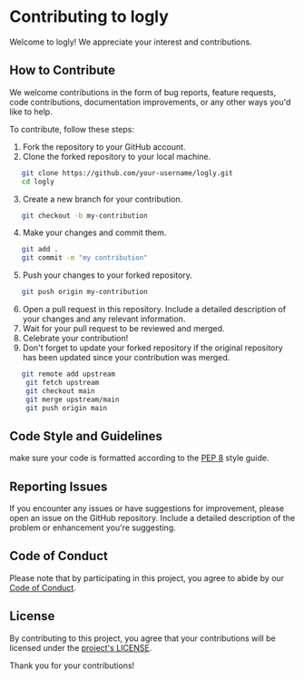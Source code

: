 # Contributing to logly

Welcome to logly! We appreciate your interest and contributions.

## How to Contribute

We welcome contributions in the form of bug reports, feature requests, code contributions, documentation improvements, or any other ways you'd like to help.

To contribute, follow these steps:

1. Fork the repository to your GitHub account.
2. Clone the forked repository to your local machine.
```bash
   git clone https://github.com/your-username/logly.git
   cd logly
```
3. Create a new branch for your contribution.
```bash
   git checkout -b my-contribution
```
4. Make your changes and commit them.
```bash
   git add .
   git commit -m "my contribution"
```
5. Push your changes to your forked repository.
```bash
   git push origin my-contribution
```
6. Open a pull request in this repository. Include a detailed description of your changes and any relevant information.
7. Wait for your pull request to be reviewed and merged.
8. Celebrate your contribution!
9. Don't forget to update your forked repository if the original repository has been updated since your contribution was merged.
```bash
   git remote add upstream
    git fetch upstream
    git checkout main
    git merge upstream/main
    git push origin main
```

## Code Style and Guidelines
make sure your code is formatted according to the [PEP 8](https://www.python.org/dev/peps/pep-0008/) style guide. 

## Reporting Issues
If you encounter any issues or have suggestions for improvement, please open an issue on the GitHub repository. Include a detailed description of the problem or enhancement you're suggesting.

##  Code of Conduct
Please note that by participating in this project, you agree to abide by our [Code of Conduct](CODE_OF_CONDUCT.md).

## License
By contributing to this project, you agree that your contributions will be licensed under the [project's LICENSE](LICENSE).

Thank you for your contributions!
